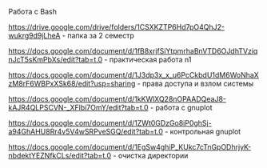 Работа с Bash

https://drive.google.com/drive/folders/1CSXKZTP6Hd7pO4QhJ2-wukrg9d9jLheA - папка за 2 семестр

https://docs.google.com/document/d/1fB8xrjfSiYtpmrhaBnVTD6OJdhTVziqnJcT5sKmPbXs/edit?tab=t.0 - практическая работа n1 

https://docs.google.com/document/d/1J3dp3x_x_u6PcCkbdU1dM6WoNhaXzM8rF6WBPxXSk68/edit?usp=sharing - права доступа и взлом системы

https://docs.google.com/document/d/1kKWlXQ28nOPAADQeaJ8-kAJR4QLPSCVN-_XFlbi7OmY/edit?tab=t.0 - работа с gnuplot

https://docs.google.com/document/d/1ZWt0GDzGo8iP0ghSj-a94GhAHU8Rr4v5V4wSRPveSGQ/edit?tab=t.0 - контрольная gnuplot

https://docs.google.com/document/d/1EgSw4ghiP_KUkc7cTnGpODhrjyK-nbdektYEZNfkCLs/edit?tab=t.0 - очистка директории
